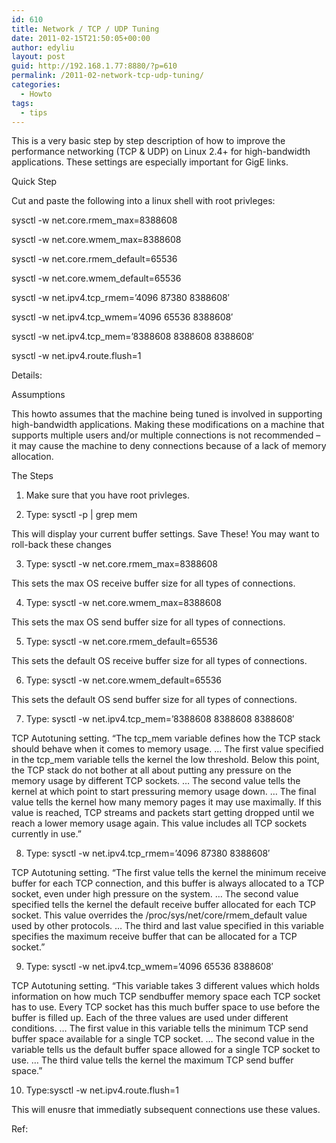 ```yaml
---
id: 610
title: Network / TCP / UDP Tuning
date: 2011-02-15T21:50:05+00:00
author: edyliu
layout: post
guid: http://192.168.1.77:8880/?p=610
permalink: /2011-02-network-tcp-udp-tuning/
categories:
  - Howto
tags:
  - tips
---
```

This is a very basic step by step description of how to improve the performance networking (TCP & UDP) on Linux 2.4+ for high-bandwidth applications. These settings are especially important for GigE links. 

Quick Step
  
Cut and paste the following into a linux shell with root privleges:
  
sysctl -w net.core.rmem_max=8388608
  
sysctl -w net.core.wmem_max=8388608
  
sysctl -w net.core.rmem_default=65536
  
sysctl -w net.core.wmem_default=65536
  
sysctl -w net.ipv4.tcp_rmem=&#8217;4096 87380 8388608&#8242;
  
sysctl -w net.ipv4.tcp_wmem=&#8217;4096 65536 8388608&#8242;
  
sysctl -w net.ipv4.tcp_mem=&#8217;8388608 8388608 8388608&#8242;
  
sysctl -w net.ipv4.route.flush=1

Details:
  
<!--more-->


  
Assumptions
  
This howto assumes that the machine being tuned is involved in supporting high-bandwidth applications. Making these modifications on a machine that supports multiple users and/or multiple connections is not recommended &#8211; it may cause the machine to deny connections because of a lack of memory allocation.
  
The Steps

1. Make sure that you have root privleges.

2. Type: sysctl -p | grep mem
        
This will display your current buffer settings. Save These! You may want to roll-back these changes

3. Type: sysctl -w net.core.rmem_max=8388608
        
This sets the max OS receive buffer size for all types of connections.

4. Type: sysctl -w net.core.wmem_max=8388608
        
This sets the max OS send buffer size for all types of connections.

5. Type: sysctl -w net.core.rmem_default=65536
        
This sets the default OS receive buffer size for all types of connections.

6. Type: sysctl -w net.core.wmem_default=65536
        
This sets the default OS send buffer size for all types of connections.

7. Type: sysctl -w net.ipv4.tcp_mem=&#8217;8388608 8388608 8388608&#8242;
        
TCP Autotuning setting. &#8220;The tcp\_mem variable defines how the TCP stack should behave when it comes to memory usage. &#8230; The first value specified in the tcp\_mem variable tells the kernel the low threshold. Below this point, the TCP stack do not bother at all about putting any pressure on the memory usage by different TCP sockets. &#8230; The second value tells the kernel at which point to start pressuring memory usage down. &#8230; The final value tells the kernel how many memory pages it may use maximally. If this value is reached, TCP streams and packets start getting dropped until we reach a lower memory usage again. This value includes all TCP sockets currently in use.&#8221;

8. Type: sysctl -w net.ipv4.tcp_rmem=&#8217;4096 87380 8388608&#8242;
        
TCP Autotuning setting. &#8220;The first value tells the kernel the minimum receive buffer for each TCP connection, and this buffer is always allocated to a TCP socket, even under high pressure on the system. &#8230; The second value specified tells the kernel the default receive buffer allocated for each TCP socket. This value overrides the /proc/sys/net/core/rmem_default value used by other protocols. &#8230; The third and last value specified in this variable specifies the maximum receive buffer that can be allocated for a TCP socket.&#8221;

9. Type: sysctl -w net.ipv4.tcp_wmem=&#8217;4096 65536 8388608&#8242;
        
TCP Autotuning setting. &#8220;This variable takes 3 different values which holds information on how much TCP sendbuffer memory space each TCP socket has to use. Every TCP socket has this much buffer space to use before the buffer is filled up. Each of the three values are used under different conditions. &#8230; The first value in this variable tells the minimum TCP send buffer space available for a single TCP socket. &#8230; The second value in the variable tells us the default buffer space allowed for a single TCP socket to use. &#8230; The third value tells the kernel the maximum TCP send buffer space.&#8221;

10. Type:sysctl -w net.ipv4.route.flush=1
        
This will enusre that immediatly subsequent connections use these values.

Ref: </p>